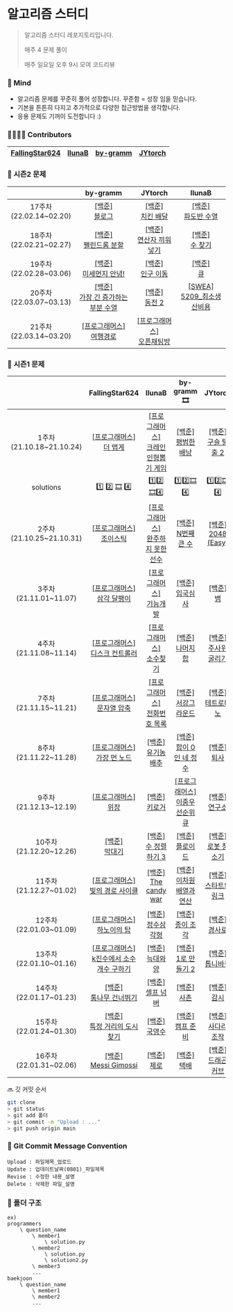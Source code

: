 # 알고리즘 스터디

> 알고리즘 스터디 레포지토리입니다. 
>
> 매주 4 문제 풀이
>
> 매주 일요일 오후 9시 모여 코드리뷰



### 💪 Mind

- 알고리즘 문제를 꾸준히 풀어 성장합니다. 꾸준함 = 성장 임을 믿습니다.
- 기본을 튼튼히 다지고 추가적으로 다양한 접근방법을 생각합니다.
- 응용 문제도 기꺼이 도전합니다  :)



### 👨‍👩‍👧‍👦 Contributors

| [FallingStar624](https://github.com/FallingStar624) | [llunaB](https://github.com/llunaB) | [by-gramm](https://github.com/by-gramm) | [JYtorch](https://github.com/JYtorch)     |
| --------------------------------------------------- |-----------------------------------------| ---- | ---- |



### 📗 시즌2 문제
| |by-gramm|JYtorch|llunaB|
| :-: | :-: | :-: |:-: |
| 17주차<br/>(22.02.14~02.20) | [[백준]<br/>블로그](https://www.acmicpc.net/problem/21921) | [[백준]<br/>치킨 배달](https://www.acmicpc.net/problem/15686) |[[백준]<br/>파도반 수열](https://www.acmicpc.net/problem/9461) |
| 18주차<br/>(22.02.21~02.27) | [[백준]<br/>팰린드롬 분할](https://www.acmicpc.net/problem/1509) | [[백준]<br/>연산자 끼워넣기](https://www.acmicpc.net/problem/14888) |[[백준]<br/>수 찾기](https://www.acmicpc.net/problem/1920) |
| 19주차<br/>(22.02.28~03.06) | [[백준]<br/>미세먼지 안녕!](https://www.acmicpc.net/problem/17144) |[[백준]<br/>인구 이동](https://www.acmicpc.net/problem/16234)|[[백준]<br/>큐](https://www.acmicpc.net/problem/10845)|
| 20주차<br/>(22.03.07~03.13) | [[백준]<br/>가장 긴 증가하는 부분 수열](https://www.acmicpc.net/problem/11053) |[[백준]<br/>동전 2](https://www.acmicpc.net/problem/2294)|[[SWEA]<br/>5209_최소생산비용](https://swexpertacademy.com/main/main.do)|
| 21주차<br/>(22.03.14~03.20) | [[프로그래머스]<br>여행경로](https://programmers.co.kr/learn/courses/30/lessons/43164) | [[프로그래머스]<br/>오픈채팅방](https://programmers.co.kr/learn/courses/30/lessons/42888) |   |


### 📒 시즌1 문제
| |FallingStar624|llunaB|by-gramm 🎞|JYtorch|
| :-: | :-: | :-: | :-: | :-: |
| 1주차<br>(21.10.18~21.10.24) | [[프로그래머스]<br>더 맵게](https://programmers.co.kr/learn/courses/30/lessons/42626) | [[프로그래머스]<br>크레인 인형뽑기 게임](https://programmers.co.kr/learn/courses/30/lessons/64061) | [[백준]<br>평범한 배낭](https://www.acmicpc.net/problem/12865) | [[백준]<br>구슬 탈출 2](https://www.acmicpc.net/problem/13460) |
| solutions | [1️⃣](programmers/더%20맵게/FallingStar624/s1.py/) [2️⃣](programmers/더%20맵게/euiinbang/s1.py/) [🎞](programmers/더%20맵게/by-gramm/s1.py/) [4️⃣](programmers/더%20맵게/JYtorch/s1.py/) | 1️⃣2️⃣[🎞](programmers/크레인%20인형뽑기%20게임/by-gramm/s1.py/)4️⃣ | 1️⃣2️⃣[🎞](baekjoon/12865_평범한%20배낭/by-gramm/s2.py/)4️⃣ | 1️⃣2️⃣[🎞](aekjoon/13460_구슬%20탈출%202/by-gramm/s2.py/)4️⃣ |
| 2주차<br>(21.10.25~21.10.31) | [[프로그래머스]<br>조이스틱](https://programmers.co.kr/learn/courses/30/lessons/42860) | [[프로그래머스]<br>완주하지 못한 선수](https://programmers.co.kr/learn/courses/30/lessons/42576) | [[백준]<br>N번째 큰 수](https://www.acmicpc.net/problem/2075) | [[백준]<br/>2048 (Easy)](https://www.acmicpc.net/problem/12100) |
| 3주차<br>(21.11.01~11.07) | [[프로그래머스]<br>삼각 달팽이](https://programmers.co.kr/learn/courses/30/lessons/68645) | [[프로그래머스]<br> 기능개발](https://programmers.co.kr/learn/courses/30/lessons/42586) | [[백준]<br/>입국심사](https://www.acmicpc.net/problem/3079) | [[백준]<br/>뱀](https://www.acmicpc.net/problem/3190) |
| 4주차<br/>(21.11.08~11.14) |  [[프로그래머스]<br>디스크 컨트롤러](https://programmers.co.kr/learn/courses/30/lessons/42627) | [[프로그래머스] <br/>소수찾기](https://programmers.co.kr/learn/courses/30/lessons/42839) | [[백준]<br>나머지 합](https://www.acmicpc.net/problem/10986) | [[백준]<br>주사위 굴리기](https://www.acmicpc.net/problem/14499) |
| 7주차<br/>(21.11.15~11.21) |  [[프로그래머스]<br>문자열 압축](https://programmers.co.kr/learn/courses/30/lessons/60057)  | [[프로그래머스] <br/>전화번호 목록](https://programmers.co.kr/learn/courses/30/lessons/42577) | [[백준]<br/>서강그라운드](https://www.acmicpc.net/problem/14938) | [[백준]<br/>테트로미노](https://www.acmicpc.net/problem/14500) |
| 8주차<br/>(21.11.22~11.28) | [[프로그래머스]<br/>가장 먼 노드](https://programmers.co.kr/learn/courses/30/lessons/49189) | [[백준]<br/>유기농배추](https://www.acmicpc.net/problem/1012) | [[백준]<br/>합이 0인 네 정수](https://www.acmicpc.net/problem/7453) | [[백준]<br/>퇴사](https://www.acmicpc.net/problem/14501) |
| 9주차<br/>(21.12.13~12.19) | [[프로그래머스]<br/>위장](https://programmers.co.kr/learn/courses/30/lessons/42578) | [[백준]<br/>키로거](https://www.acmicpc.net/problem/5397) | [[프로그래머스]<br/>이중우선순위큐](https://programmers.co.kr/learn/courses/30/lessons/42628) | [[백준]<br/>연구소](https://www.acmicpc.net/problem/14502) |
| 10주차<br/>(21.12.20~12.26) | [[백준]<br/>막대기](https://www.acmicpc.net/problem/1094) | [[백준]<br/>수 정렬하기 3](https://www.acmicpc.net/problem/10989) | [[백준]<br/>플로이드](https://www.acmicpc.net/problem/11404) | [[백준]<br/>로봇 청소기](https://www.acmicpc.net/problem/14503) |
| 11주차<br/>(21.12.27~01.02) | [[프로그래머스]<br/>빛의 경로 사이클](https://programmers.co.kr/learn/courses/30/lessons/86052) | [[백준]<br/>The candy war](https://www.acmicpc.net/problem/9037) | [[백준]<br/>이차원 배열과 연산](https://www.acmicpc.net/problem/17140) | [[백준]<br/>스타트와 링크](https://www.acmicpc.net/problem/14889) |
| 12주차<br/>(22.01.03~01.09) | [[프로그래머스]<br/>하노이의 탑](https://programmers.co.kr/learn/courses/30/lessons/12946?language=python3) | [[백준]</br>정수삼각형](https://www.acmicpc.net/problem/1932) | [[백준]<br/>종이 조각](https://www.acmicpc.net/problem/14391) | [[백준]<br/>경사로](https://www.acmicpc.net/problem/14890) |
| 13주차<br/>(22.01.10~01.16) | [[프로그래머스]<br/>k진수에서 소수 개수 구하기](https://programmers.co.kr/learn/courses/30/lessons/92335?language=python3) | [[백준]<br/>늑대와 양](https://www.acmicpc.net/problem/16956) | [[백준]<br/>1로 만들기 2](https://www.acmicpc.net/problem/12852) | [[백준]<br/>톱니바퀴 ](https://www.acmicpc.net/problem/14891) |
| 14주차<br/>(22.01.17~01.23) | [[백준]<br/>통나무 건너뛰기](https://www.acmicpc.net/problem/11497) | [[백준]</br>셀프 넘버](https://www.acmicpc.net/problem/4673) | [[백준]<br/>사촌](https://www.acmicpc.net/problem/9489) | [[백준]<br/>감시](https://www.acmicpc.net/problem/15683) |
| 15주차<br/>(22.01.24~01.30) | [[백준]<br/>특정 거리의 도시 찾기](https://www.acmicpc.net/problem/18352) | [[백준]<br/>국영수](https://www.acmicpc.net/problem/10825) | [[백준]<br/>캠프 준비](https://www.acmicpc.net/problem/16938) | [[백준]<br/>사다리 조작](https://www.acmicpc.net/problem/15684) |
| 16주차<br/>(22.01.31~02.06) | [[백준]<br/>Messi Gimossi](https://www.acmicpc.net/problem/17297) | [[백준]<br/> 제로](https://www.acmicpc.net/problem/10773) | [[백준]<br/>택배](https://www.acmicpc.net/problem/8980) | [[백준]<br/>드래곤 커브](https://www.acmicpc.net/problem/15685) |



🔜 깃 커밋 순서

```bash
git clone
> git status 
> git add 폴더
> git commit -m "Upload : ..."
> git push origin main
```



### 📝 Git Commit Message Convention

```
Upload : 파일제목_업로드
Update : 업데이트날짜(0801)_파일제목 
Revise : 수정한 내용_설명
Delete : 삭제한 파일_설명
```



### 📁 폴더 구조

```
ex)
programmers
	\ question_name
		\ member1
			\ solution.py
		\ member2
			\ solution.py
			\ solution2.py
		\ member3
		...
baekjoon
	\ question_name
		\ member1
		\ member2
		...		
```

  
